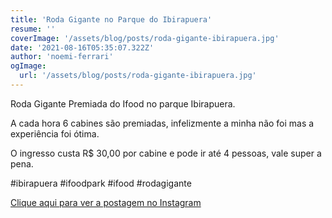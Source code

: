 ```yaml
---
title: 'Roda Gigante no Parque do Ibirapuera'
resume: ''
coverImage: '/assets/blog/posts/roda-gigante-ibirapuera.jpg'
date: '2021-08-16T05:35:07.322Z'
author: 'noemi-ferrari'
ogImage:
  url: '/assets/blog/posts/roda-gigante-ibirapuera.jpg'
---
```


Roda Gigante Premiada do Ifood no parque Ibirapuera.

A cada hora 6 cabines são premiadas, infelizmente a minha não foi mas a experiência foi ótima.

O ingresso custa R$ 30,00 por cabine e pode ir até 4 pessoas, vale super a pena.

#ibirapuera #ifoodpark #ifood #rodagigante

[Clique aqui para ver a postagem no Instagram](https://www.instagram.com/p/CSpLTSFLBSD/)